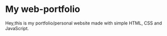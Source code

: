 # My web-portfolio

Hey,this is my portfolio/personal website made with simple HTML, CSS and JavaScript.
